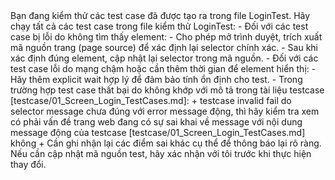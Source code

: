 <Context>
Bạn đang kiểm thử các test case đã được tạo ra trong file LoginTest.
</Context>

<Instructions>
Hãy chạy tất cả các test case trong file kiểm thử LoginTest:
- Đối với các test case bị lỗi do không tìm thấy element:
- Cho phép mở trình duyệt, trích xuất mã nguồn trang (page source) để xác định lại selector chính xác.
- Sau khi xác định đúng element, cập nhật lại selector trong mã nguồn.
- Đối với các test case lỗi do mạng chậm hoặc cần thêm thời gian để element hiển thị:
- Hãy thêm explicit wait hợp lý để đảm bảo tính ổn định cho test.
- Trong trường hợp test case thất bại do không khớp với mô tả trong tài liệu testcase [testcase/01_Screen_Login_TestCases.md]:
  + testcase invalid fail do selector message chưa đúng với error message động, thì hãy kiểm tra xem có phải vấn đề trang web đang có sự sai khai về message với nội dung message động của testcase [testcase/01_Screen_Login_TestCases.md] không
  + Cần ghi nhận lại các điểm sai khác cụ thể để thông báo lại rõ ràng.
Nếu cần cập nhật mã nguồn test, hãy xác nhận với tôi trước khi thực hiện thay đổi.
</Instructions>